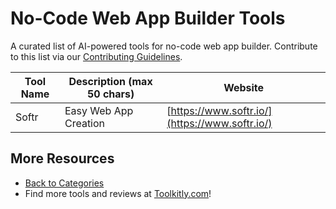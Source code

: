# No-Code Web App Builder Tools

A curated list of AI-powered tools for no-code web app builder. Contribute to this list via our [Contributing Guidelines](../CONTRIBUTING.md).

| Tool Name | Description (max 50 chars) | Website |
|-----------|----------------------------|---------|
| Softr | Easy Web App Creation | [https://www.softr.io/](https://www.softr.io/) |

## More Resources
- [Back to Categories](../README.md)
- Find more tools and reviews at [Toolkitly.com](https://toolkitly.com)!
